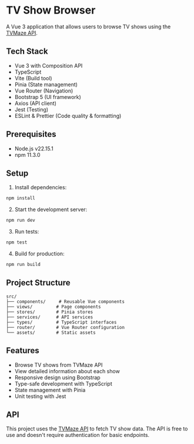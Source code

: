 # TV Show Browser

A Vue 3 application that allows users to browse TV shows using the [TVMaze API](https://www.tvmaze.com/api).

## Tech Stack

- Vue 3 with Composition API
- TypeScript
- Vite (Build tool)
- Pinia (State management)
- Vue Router (Navigation)
- Bootstrap 5 (UI framework)
- Axios (API client)
- Jest (Testing)
- ESLint & Prettier (Code quality & formatting)

## Prerequisites

- Node.js v22.15.1
- npm 11.3.0

## Setup

1. Install dependencies:
```bash
npm install
```

2. Start the development server:
```bash
npm run dev
```

3. Run tests:
```bash
npm test
```

4. Build for production:
```bash
npm run build
```

## Project Structure

```
src/
├── components/     # Reusable Vue components
├── views/         # Page components
├── stores/        # Pinia stores
├── services/      # API services
├── types/         # TypeScript interfaces
├── router/        # Vue Router configuration
└── assets/        # Static assets
```

## Features

- Browse TV shows from TVMaze API
- View detailed information about each show
- Responsive design using Bootstrap
- Type-safe development with TypeScript
- State management with Pinia
- Unit testing with Jest

## API

This project uses the [TVMaze API](https://www.tvmaze.com/api) to fetch TV show data. The API is free to use and doesn't require authentication for basic endpoints.
